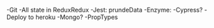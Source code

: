 -Git
-All state in ReduxRedux
-Jest: prundeData
-Enzyme:
-Cypress?
-Deploy to heroku
-Mongo?
-PropTypes